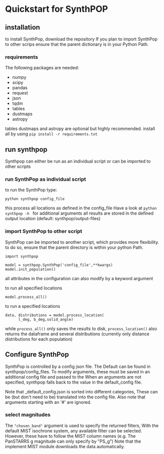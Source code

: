 # Quickstart for SynthPOP


## installation
  to install SynthPop, download the repository
  If you plan to import SynthPop to other scrips 
  ensure that the parent dictionary is in your Python Path.

### requirements
  The following packages are needed: 
  - numpy
  - scipy
  - pandas
  - request
  - json
  - tqdm
  - tables
  - dustmaps
  - astropy
  
  tables dustmaps and astropy are optional but highly recommended.
  install all by using
  ```pip install -r requirements.txt```

## run synthpop
  Synthpop can either be run as an individual script 
  or can be imported to other scripts

### run SynthPop as individual script
  to run the SynthPop type:
  ```
  python synthpop config_file 
  ```
  this process all locations as defined in the config_file 
  Have a look at ```python synthpop -h ``` for additional arguments
  all results are stored in the defined output location
  (default: synthpop/output-files)
  
### import SynthPop to other script 
  SynthPop can be imported to another script, which provides more flexibility. 
  to do so, ensure that the parent directory is within your python Path.
  ```
  import synthpop
  
  model = synthpop.SynthPop('config_file',**kwargs)
  model.init_population()
  ```
  all attributes in the configuration can also modify by a keyword argument
  
  to run all specified locations
  ```
  model.process_all() 
  ```

  to run a specified locations
  ```
  data, distributions = model.process_location(
        l_deg, b_deg,solid_angle) 
  ```
  while ```process_all()``` only saves the results to disk,
  ```process_location()``` also returns the dataframe and several distributions
  (currently only distance distributions for each population)

## Configure SynthPop
  SynthPop is controlled by a config json file.
  The Default can be found in synthpop/config_files.
  To modify arguments, these must be saved in an additional
  config file and passed to the
  When an arguments are not specified, synthpop falls back to 
  the value in the default_config file. 

  Note that _default_config.json is sorted into different categories, 
  These can be (but don't need to be) translated into the config file. 
  Also note that arguments starting with an '#' are ignored. 
 

### select magnitudes 
  The ```"chosen_band"``` argument is used to specify the returned filters, 
  With the default MIST isochrone system, any available filter can be selected. 
  However, these have to follow the MIST column names (e.g. The PanSTARRS g magnitude can only specify by "PS_g")
  Note that the implement MIST module downloads the data automatically. 

